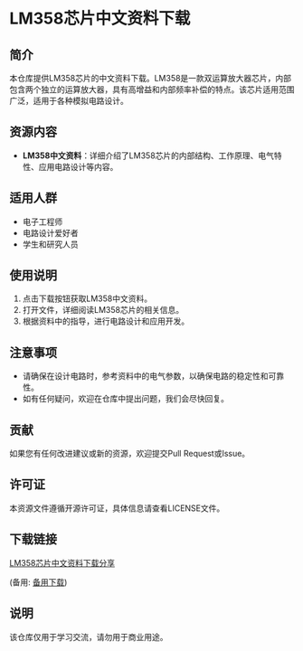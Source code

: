 # LM358芯片中文资料下载

## 简介
本仓库提供LM358芯片的中文资料下载。LM358是一款双运算放大器芯片，内部包含两个独立的运算放大器，具有高增益和内部频率补偿的特点。该芯片适用范围广泛，适用于各种模拟电路设计。

## 资源内容
- **LM358中文资料**：详细介绍了LM358芯片的内部结构、工作原理、电气特性、应用电路设计等内容。

## 适用人群
- 电子工程师
- 电路设计爱好者
- 学生和研究人员

## 使用说明
1. 点击下载按钮获取LM358中文资料。
2. 打开文件，详细阅读LM358芯片的相关信息。
3. 根据资料中的指导，进行电路设计和应用开发。

## 注意事项
- 请确保在设计电路时，参考资料中的电气参数，以确保电路的稳定性和可靠性。
- 如有任何疑问，欢迎在仓库中提出问题，我们会尽快回复。

## 贡献
如果您有任何改进建议或新的资源，欢迎提交Pull Request或Issue。

## 许可证
本资源文件遵循开源许可证，具体信息请查看LICENSE文件。

## 下载链接
[LM358芯片中文资料下载分享](https://pan.quark.cn/s/4443ce7b76a8) 

(备用: [备用下载](https://pan.baidu.com/s/161P4EtfcoYfrPwkXI-FldQ?pwd=1234))

## 说明

该仓库仅用于学习交流，请勿用于商业用途。
